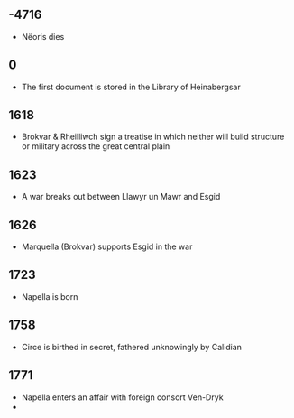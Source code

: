 ## -4716
- Nëoris dies
## 0
- The first document is stored in the Library of Heinabergsar
## 1618
- Brokvar & Rheilliwch sign a treatise in which neither will build structure or military across the great central plain
## 1623 
- A war breaks out between Llawyr un Mawr and Esgid
## 1626
- Marquella (Brokvar) supports Esgid in the war
## 1723
- Napella is born
## 1758
- Circe is birthed in secret, fathered unknowingly by Calidian
## 1771
- Napella enters an affair with foreign consort Ven-Dryk
- 
